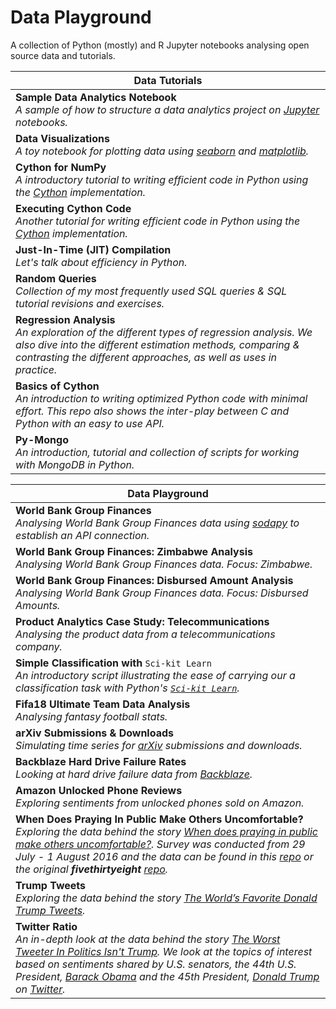 # Data Playground

A collection of Python (mostly) and R Jupyter notebooks analysing open source data and tutorials.

|Data Tutorials|
|---|
|**Sample Data Analytics Notebook**<br>_A sample of how to structure a data analytics project on [Jupyter](https://jupyter.org) notebooks._|
|**Data Visualizations**<br>_A toy notebook for plotting data using [seaborn](https://seaborn.pydata.org/) and [matplotlib](https://matplotlib.org)._|
|**Cython for NumPy**<br>_A introductory tutorial to writing efficient code in Python using the [Cython](https://github.com/python/cpython) implementation._|
|**Executing Cython Code**<br>_Another tutorial for writing efficient code in Python using the [Cython](https://github.com/python/cpython) implementation._|
|**Just-In-Time (JIT) Compilation**<br>_Let's talk about efficiency in Python._|
|**Random Queries**<br>_Collection of my most frequently used SQL queries & SQL tutorial revisions and exercises._|
|**Regression Analysis**<br>_An exploration of the different types of regression analysis. We also dive into the different estimation methods, comparing & contrasting the different approaches, as well as uses in practice._|
|**Basics of Cython**<br>_An introduction to writing optimized Python code with minimal effort. This repo also shows the inter-play between C and Python with an easy to use API._|
|**Py-Mongo**<br>_An introduction, tutorial and collection of scripts for working with MongoDB in Python._|

|Data Playground|
|---|
|**World Bank Group Finances**<br>_Analysing World Bank Group Finances data using [sodapy](https://github.com/xmunoz/sodapy) to establish an API connection._|
|**World Bank Group Finances: Zimbabwe Analysis**<br>_Analysing World Bank Group Finances data. Focus: Zimbabwe._|
|**World Bank Group Finances: Disbursed Amount Analysis**<br>_Analysing World Bank Group Finances data. Focus: Disbursed Amounts._|
|**Product Analytics Case Study: Telecommunications**<br>_Analysing the product data from a telecommunications company._|
|**Simple Classification with** `Sci-kit Learn`<br>_An introductory script illustrating the ease of carrying our a classification task with Python's [`Sci-kit Learn`](https://scikit-learn.org)._|
|**Fifa18 Ultimate Team Data Analysis**<br>_Analysing fantasy football stats._|
|**arXiv Submissions & Downloads**<br>_Simulating time series for [arXiv](https://arxiv.org) submissions and downloads._|
|**Backblaze Hard Drive Failure Rates**<br>_Looking at hard drive failure data from [Backblaze](https://blackblaze.com)._|
|**Amazon Unlocked Phone Reviews**<br>_Exploring sentiments from unlocked phones sold on Amazon._|
|**When Does Praying In Public Make Others Uncomfortable?**<br>_Exploring the data behind the story [When does praying in public make others uncomfortable?](https://fivethirtyeight.com/features/when-does-praying-in-public-make-others-uncomfortable/). Survey was conducted from 29 July - 1 August 2016 and the data can be found in this [repo](https://github.com/wildlyclassyprince/data-playground/tree/master/religion_survey) or the original **fivethirtyeight** [repo](https://github.com/fivethirtyeight/data/tree/master/religion-survey)._|
|**Trump Tweets**<br>_Exploring the data behind the story [The World’s Favorite Donald Trump Tweets](https://fivethirtyeight.com/features/the-worlds-favorite-donald-trump-tweets/)._|
|**Twitter Ratio**<br>_An in-depth look at the data behind the story [The Worst Tweeter In Politics Isn't Trump](https://fivethirtyeight.com/features/the-worst-tweeter-in-politics-isnt-trump/). We look at the topics of interest based on sentiments shared by U.S. senators, the 44th U.S. President, [Barack Obama](https://en.wikipedia.org/wiki/Barack_Obama) and the 45th President, [Donald Trump](https://en.wikipedia.org/wiki/Donald_Trump) on [Twitter](https://twitter.com)._|
